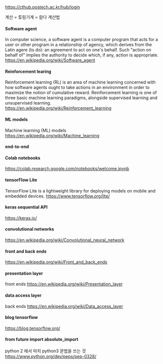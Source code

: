 https://cthub.postech.ac.kr/hub/login

계산 = 튜링기계 = 람다 계산법


#### Software agent
In computer science, a software agent is a computer program that acts for a user or other program in a relationship of agency, which derives from the Latin agere (to do): an agreement to act on one's behalf. Such "action on behalf of" implies the authority to decide which, if any, action is appropriate. 
https://en.wikipedia.org/wiki/Software_agent



#### Reinforcement learing
Reinforcement learning (RL) is an area of machine learning concerned with how software agents ought to take actions in an environment in order to maximize the notion of cumulative reward. Reinforcement learning is one of three basic machine learning paradigms, alongside supervised learning and unsupervised learning.
https://en.wikipedia.org/wiki/Reinforcement_learning

#### ML models
Machine learning (ML) models
https://en.wikipedia.org/wiki/Machine_learning

#### end-to-end

####  Colab notebooks
https://colab.research.google.com/notebooks/welcome.ipynb
 

#### tensorFlow Lite
TensorFlow Lite is a lightweight library for deploying models on mobile and embedded devices.
https://www.tensorflow.org/lite/

#### keras sequential API
https://keras.io/

#### convolutional networks
https://en.wikipedia.org/wiki/Convolutional_neural_network

#### front and back ends
https://en.wikipedia.org/wiki/Front_and_back_ends

#### presentation layer
front ends
https://en.wikipedia.org/wiki/Presentation_layer

#### data access layer
back ends
https://en.wikipedia.org/wiki/Data_access_layer


#### blog tensorflow
https://blog.tensorflow.org/


#### from __future__ import absolute_import
python 2 에서 마치 python3 문법을 쓰는 것
https://www.python.org/dev/peps/pep-0328/
